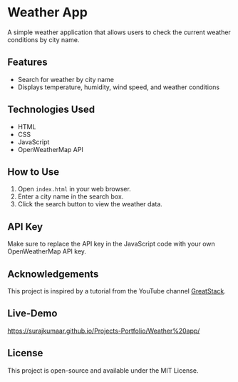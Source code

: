 # Weather App

A simple weather application that allows users to check the current weather conditions by city name.

## Features

- Search for weather by city name
- Displays temperature, humidity, wind speed, and weather conditions

## Technologies Used

- HTML
- CSS
- JavaScript
- OpenWeatherMap API

## How to Use

1. Open `index.html` in your web browser.
2. Enter a city name in the search box.
3. Click the search button to view the weather data.

## API Key

Make sure to replace the API key in the JavaScript code with your own OpenWeatherMap API key.

## Acknowledgements

This project is inspired by a tutorial from the YouTube channel [GreatStack](https://www.youtube.com/watch?v=MIYQR-Ybrn4&t=2067s).

## Live-Demo

https://surajkumaar.github.io/Projects-Portfolio/Weather%20app/

## License

This project is open-source and available under the MIT License.
